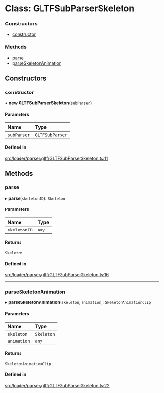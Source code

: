 # Class: GLTFSubParserSkeleton

### Constructors

- [constructor](GLTFSubParserSkeleton.md#constructor)

### Methods

- [parse](GLTFSubParserSkeleton.md#parse)
- [parseSkeletonAnimation](GLTFSubParserSkeleton.md#parseskeletonanimation)

## Constructors

### constructor

• **new GLTFSubParserSkeleton**(`subParser`)

#### Parameters

| Name | Type |
| :------ | :------ |
| `subParser` | `GLTFSubParser` |

#### Defined in

[src/loader/parser/gltf/GLTFSubParserSkeleton.ts:11](https://github.com/Orillusion/orillusion/blob/main/src/loader/parser/gltf/GLTFSubParserSkeleton.ts#L11)

## Methods

### parse

▸ **parse**(`skeletonID`): `Skeleton`

#### Parameters

| Name | Type |
| :------ | :------ |
| `skeletonID` | `any` |

#### Returns

`Skeleton`

#### Defined in

[src/loader/parser/gltf/GLTFSubParserSkeleton.ts:16](https://github.com/Orillusion/orillusion/blob/main/src/loader/parser/gltf/GLTFSubParserSkeleton.ts#L16)

___

### parseSkeletonAnimation

▸ **parseSkeletonAnimation**(`skeleton`, `animation`): `SkeletonAnimationClip`

#### Parameters

| Name | Type |
| :------ | :------ |
| `skeleton` | `Skeleton` |
| `animation` | `any` |

#### Returns

`SkeletonAnimationClip`

#### Defined in

[src/loader/parser/gltf/GLTFSubParserSkeleton.ts:22](https://github.com/Orillusion/orillusion/blob/main/src/loader/parser/gltf/GLTFSubParserSkeleton.ts#L22)

